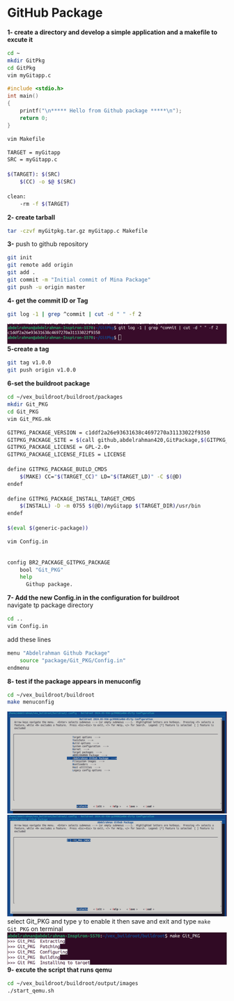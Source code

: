 # GitHub Package

**1- create a directory and develop a simple application and a makefile to excute it**
```bash
cd ~
mkdir GitPkg
cd GitPkg
vim myGitapp.c
```
```c
#include <stdio.h>
int main() 
{
    printf("\n***** Hello from Github package *****\n");
    return 0;
}
```
```bash
vim Makefile
```
```bash
TARGET = myGitapp
SRC = myGitapp.c

$(TARGET): $(SRC)
	$(CC) -o $@ $(SRC)

clean:
	-rm -f $(TARGET)
```
**2- create tarball**
```bash
tar -czvf myGitpkg.tar.gz myGitapp.c Makefile
```
**3-**
push to github repository
```bash
git init
git remote add origin 
git add .
git commit -m "Initial commit of Mina Package"
git push -u origin master
```
**4- get the commit ID or Tag**
```bash
git log -1 | grep ^commit | cut -d " " -f 2
```
![alt text](image.png)
**5-create a tag**
```bash
git tag v1.0.0
git push origin v1.0.0
```
**6-set the buildroot package**
```bash
cd ~/vex_buildroot/buildroot/packages
mkdir Git_PKG
cd Git_PKG
vim Git_PKG.mk
```
```bash
GITPKG_PACKAGE_VERSION = c1ddf2a26e93631638c4697270a31133022f9350
GITPKG_PACKAGE_SITE = $(call github,abdelrahman420,GitPackage,$(GITPKG_PACKAGE_VERSION))
GITPKG_PACKAGE_LICENSE = GPL-2.0+
GITPKG_PACKAGE_LICENSE_FILES = LICENSE

define GITPKG_PACKAGE_BUILD_CMDS
    $(MAKE) CC="$(TARGET_CC)" LD="$(TARGET_LD)" -C $(@D)
endef

define GITPKG_PACKAGE_INSTALL_TARGET_CMDS
    $(INSTALL) -D -m 0755 $(@D)/myGitapp $(TARGET_DIR)/usr/bin
endef

$(eval $(generic-package))
```
```bash
vim Config.in
```
```bash

config BR2_PACKAGE_GITPKG_PACKAGE
    bool "Git_PKG"
    help
      Githup package.

```
**7- Add the new Config.in in the configuration for buildroot**       
navigate tp package directory
```bash
cd ..
vim Config.in
```
add these lines 
```bash
menu "Abdelrahman Github Package"
    source "package/Git_PKG/Config.in"
endmenu
```
**8- test if the package appears in menuconfig**
```bash
cd ~/vex_buildroot/buildroot
make menuconfig
```
![alt text](image-1.png)
![alt text](image-2.png)
select Git_PKG and type y to enable it then save and exit and type `make Git_PKG` on terminal
![alt text](image-3.png)
**9- excute the script that runs qemu**
```bash
cd ~/vex_buildroot/buildroot/output/images
./start_qemu.sh
```
